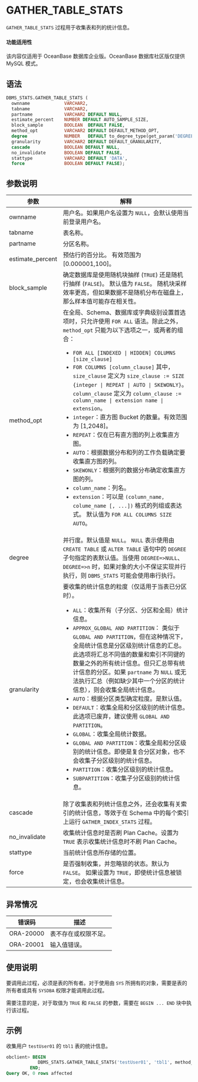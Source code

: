 # GATHER_TABLE_STATS 

`GATHER_TABLE_STATS` 过程用于收集表和列的统计信息。 

  <main id="notice" >
    <h4>功能适用性</h4>
    <p>该内容仅适用于 OceanBase 数据库企业版。OceanBase 数据库社区版仅提供 MySQL 模式。</p>
  </main>

## 语法 

```sql
DBMS_STATS.GATHER_TABLE_STATS (
  ownname             VARCHAR2, 
  tabname             VARCHAR2, 
  partname            VARCHAR2 DEFAULT NULL,
  estimate_percent    NUMBER DEFAULT AUTO_SAMPLE_SIZE,
  block_sample        BOOLEAN  DEFAULT FALSE,
  method_opt          VARCHAR2 DEFAULT DEFAULT_METHOD_OPT,
  degree              NUMBER   DEFAULT to_degree_type(get_param('DEGREE')),
  granularity         VARCHAR2 DEFAULT DEFAULT_GRANULARITY, 
  cascade             BOOLEAN DEFAULT NULL,
  no_invalidate       BOOLEAN DEFAULT FALSE,
  stattype            VARCHAR2 DEFAULT 'DATA',
  force               BOOLEAN DEFAULT FALSE);
```

## 参数说明 

|        参数       |      解释        |
|------------------|-------------------|
| ownname          | 用户名。如果用户名设置为 `NULL`，会默认使用当前登录用户名。   |
| tabname          | 表名称。       |
| partname         | 分区名称。       |
| estimate_percent | 预估行的百分比。 有效范围为 \[0.000001,100\]。   |
| block_sample     | 确定数据库是使用随机块抽样 (`TRUE`) 还是随机行抽样 (`FALSE`)。 默认值为 `FALSE`。 随机块采样效率更高，但如果数据不是随机分布在磁盘上，那么样本值可能存在相关性。   |
| method_opt       | 在全局、Schema、数据库或字典级别设置首选项时，只允许使用 `FOR ALL` 语法。除此之外，`method_opt` 只能为以下选项之一，或两者的组合： <ul><li> `FOR ALL [INDEXED \| HIDDEN] COLUMNS [size_clause]`   </li>   <li> `FOR COLUMNS [column_clause]`    其中，`size_clause` 定义为 `size_clause := SIZE {integer \| REPEAT \| AUTO \| SKEWONLY}`。 `column_clause` 定义为 `column_clause := column_name \| extension name \| extension`。 </li>   <li> `integer`：直方图 Bucket 的数量。有效范围为 \[1,2048\]。   </li>   <li> `REPEAT`：仅在已有直方图的列上收集直方图。   </li>   <li> `AUTO`：根据数据分布和列的工作负载确定要收集直方图的列。   </li>   <li> `SKEWONLY`：根据列的数据分布确定收集直方图的列。   </li>   <li> `column_name`：列名。   </li>   <li> `extension`：可以是 `(column_name, colume_name [, ...])` 格式的列组或表达式。    默认值为 `FOR ALL COLUMNS SIZE AUTO`。</li>   </ul> |
| degree           | 并行度。默认值是 `NULL`。 `NULL` 表示使用由 `CREATE TABLE` 或 `ALTER TABLE` 语句中的 `DEGREE` 子句指定的表默认值。当使用 `DEGREE=>NULL`、`DEGREE=>n` 时，如果对象的大小不保证实现并行执行，则 `DBMS_STATS` 可能会使用串行执行。       |
| granularity      | 要收集的统计信息的粒度（仅适用于当表已分区时）。 <ul><li> `ALL`：收集所有（子分区、分区和全局）统计信息。</li> <li> `APPROX_GLOBAL AND PARTITION`： 类似于 `GLOBAL AND PARTITION`，但在这种情况下，全局统计信息是分区级别统计信息的汇总。此选项将汇总不同值的数量和索引不同键的数量之外的所有统计信息。但只汇总带有统计信息的分区。如果 `partname` 为 `NULL` 或无法执行汇总（例如缺少其中一个分区的统计信息），则会收集全局统计信息。   </li> <li> `AUTO`：根据分区类型确定粒度。是默认值。   </li> <li> `DEFAULT`：收集全局和分区级别的统计信息。此选项已废弃，建议使用 `GLOBAL AND PARTITION`。   </li> <li> `GLOBAL`：收集全局统计数据。   </li> <li> `GLOBAL AND PARTITION`：收集全局和分区级别的统计信息。即使是复合分区对象，也不会收集子分区级别的统计信息。   </li> <li> `PARTITION`：收集分区级别的统计信息。   </li> <li> `SUBPARTITION`：收集子分区级别的统计信息。</li>  </ul>  |
| cascade          | 除了收集表和列统计信息之外，还会收集有关索引的统计信息，等效于在 Schema 中的每个索引上运行 `GATHER_INDEX_STATS` 过程。    |
| no_invalidate| 收集统计信息时是否刷 Plan Cache。设置为 `TRUE` 表示收集统计信息时不刷 Plan Cache。|
| stattype         | 当前统计信息所存储的位置。    |
| force            | 是否强制收集，并忽略锁的状态。默认为 `FALSE`。 如果设置为 `TRUE`，即使统计信息被锁定，也会收集统计信息。  |



## 异常情况 

|    错误码    |     描述     |
|-----------|------------|
| ORA-20000 | 表不存在或权限不足。 |
| ORA-20001 | 输入值错误。     |



## 使用说明 

要调用此过程，必须是表的所有者。对于使用由 `SYS` 所拥有的对象，需要是表的所有者或具有 `SYSDBA` 权限才能调用此过程。

需要注意的是，对于取值为 `TRUE` 和 `FALSE` 的参数，需要在 `BEGIN ... END` 块中执行该过程。

## 示例 

收集用户 `testUser01` 的 `tbl1` 表的统计信息。

```sql
obclient> BEGIN
            DBMS_STATS.GATHER_TABLE_STATS('testUser01', 'tbl1', method_opt=>'FOR ALL COLUMNS SIZE 5', granularity=>'ALL', degree=>4, no_invalidate=>FALSE);
         END;
Query OK, 0 rows affected
```